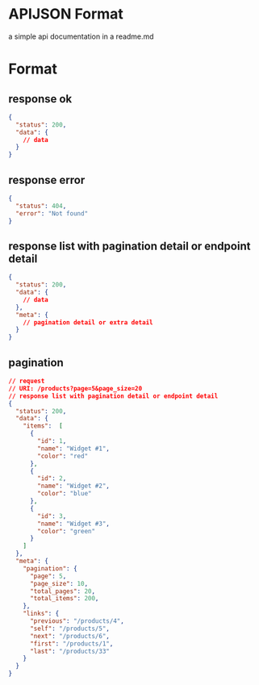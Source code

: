 # APIJSON Format
a simple api documentation in a readme.md

# Format

## response ok
```json
{
  "status": 200,
  "data": {
    // data
  }
}
```
	
## response error
```json
{
  "status": 404,
  "error": "Not found"
}
```


## response list with pagination detail or endpoint detail
```json
{
  "status": 200,
  "data": {
    // data
  },
  "meta": {
    // pagination detail or extra detail
  }
}
```

## pagination 

```json
// request
// URI: /products?page=5&page_size=20
// response list with pagination detail or endpoint detail
{
  "status": 200,
  "data": {
    "items":  [
      {
        "id": 1,
        "name": "Widget #1",
        "color": "red"
      },
      {
        "id": 2,
        "name": "Widget #2",
        "color": "blue"
      },
      {
        "id": 3,
        "name": "Widget #3",
        "color": "green"
      }
    ]
  },
  "meta": {
    "pagination": {
      "page": 5,
      "page_size": 10,
      "total_pages": 20,
      "total_items": 200,
    },
    "links": {
      "previous": "/products/4",
      "self": "/products/5",
      "next": "/products/6",
      "first": "/products/1",
      "last": "/products/33"
    }
  }
}
```


